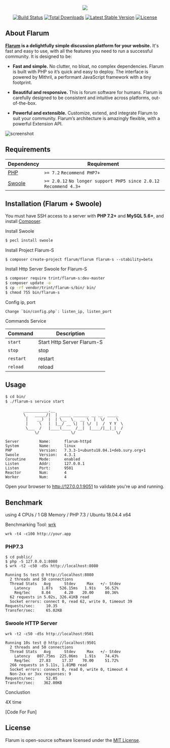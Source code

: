 <p align="center"><img src="https://flarum.org/img/logo.png"></p>

<p align="center">
<a href="https://travis-ci.org/flarum/core"><img src="https://travis-ci.org/flarum/core.svg" alt="Build Status"></a>
<a href="https://packagist.org/packages/flarum/core"><img src="https://poser.pugx.org/flarum/core/d/total.svg" alt="Total Downloads"></a>
<a href="https://packagist.org/packages/flarum/core"><img src="https://poser.pugx.org/flarum/core/v/stable.svg" alt="Latest Stable Version"></a>
<a href="https://packagist.org/packages/flarum/core"><img src="https://poser.pugx.org/flarum/core/license.svg" alt="License"></a>
</p>

## About Flarum

**[Flarum](https://flarum.org/) is a delightfully simple discussion platform for your website.** It's fast and easy to use, with all the features you need to run a successful community. It is designed to be:

* **Fast and simple.** No clutter, no bloat, no complex dependencies. Flarum is built with PHP so it’s quick and easy to deploy. The interface is powered by Mithril, a performant JavaScript framework with a tiny footprint.

* **Beautiful and responsive.** This is forum software for humans. Flarum is carefully designed to be consistent and intuitive across platforms, out-of-the-box.

* **Powerful and extensible.** Customize, extend, and integrate Flarum to suit your community. Flarum’s architecture is amazingly flexible, with a powerful Extension API.

![screenshot](https://flarum.org/img/screenshot.png)

## Requirements

| Dependency | Requirement |
| -------- | -------- |
| [PHP](https://secure.php.net/manual/en/install.php) | `>= 7.2` `Recommend PHP7+` |
| [Swoole](https://www.swoole.co.uk/) | `>= 2.0.12` `No longer support PHP5 since 2.0.12` `Recommend 4.3+` |

## Installation (Flarum + Swoole)

You must have SSH access to a server with **PHP 7.2+** and **MySQL 5.6+**, and install [Composer](https://getcomposer.org/).

Install Swoole
```bash
$ pecl install swoole
```

Install Project Flarum-S 
```
$ composer create-project flarum/flarum flarum-s --stability=beta
```

Install Http Server Swoole for Flarum-S
```bash
$ composer require trint/flarum-s:dev-master
$ composer update -o
$ cp -rf vendor/trint/flarum-s/bin/ bin/
$ chmod 755 bin/flarum-s
```

Config ip, port
```
Change `bin/config.php`: listen_ip, listen_port
```

Commands Service

| Command | Description |
| --------- | --------- |
| `start` | Start Http Server Flarum-S  |
| `stop` | stop |
| `restart` | restart |
| `reload` | reload |


## Usage

```bash
$ cd bin/
$ ./flarum-s service start
```


```
        ___________.__
        \_   _____/|  | _____ _______ __ __  _____
         |    __)  |  | \__  \_  __ \  |  \/     \
         |     \   |  |__/ __ \|  | \/  |  /  Y Y  \
         \___  /   |____(____  /__|  |____/|__|_|  /
             \/              \/                  \/

Server         Name:      flarum-httpd
System         Name:      linux
PHP            Version:   7.3.3-1+ubuntu18.04.1+deb.sury.org+1
Swoole         Version:   4.3.1
Coroutine      Mode:      enabled
Listen         Addr:      127.0.0.1
Listen         Port:      9501
Reactor        Num:       4
Worker         Num:       4
```

Open your browser to http://127.0.0.1:9051 to validate you're up and running.



## Benchmark

using 4 CPUs / 1 GB Memory / PHP 7.3 / Ubuntu 18.04.4 x64

Benchmarking Tool: [wrk](https://github.com/wg/wrk)

```
wrk -t4 -c100 http://your.app
```

### PHP7.3

```
$ cd public/
$ php -S 127.0.0.1:8080
$ wrk -t2 -c50 -d5s http://localhost:8080

Running 5s test @ http://localhost:8080
  2 threads and 50 connections
  Thread Stats   Avg      Stdev     Max   +/- Stdev
    Latency     1.07s   526.15ms   1.91s    56.52%
    Req/Sec     8.04      4.20    20.00     80.36%
  62 requests in 5.02s, 326.41KB read
  Socket errors: connect 0, read 62, write 0, timeout 39
Requests/sec:     10.35
Transfer/sec:     65.02KB
```

### Swoole HTTP Server

```
wrk -t2 -c50 -d5s http://localhost:9501

Running 10s test @ http://localhost:9501
  2 threads and 50 connections
  Thread Stats   Avg      Stdev     Max   +/- Stdev
    Latency   807.75ms  225.06ms   1.91s    74.43%
    Req/Sec    27.83     17.37    70.00     51.72%
  266 requests in 5.11s, 1.81MB read
  Socket errors: connect 0, read 0, write 0, timeout 4
  Non-2xx or 3xx responses: 9
Requests/sec:     52.05
Transfer/sec:    362.00KB
```

Conclustion

4X time

[Code For Fun]

## License

Flarum is open-source software licensed under the [MIT License](https://github.com/flarum/flarum/blob/master/LICENSE).

